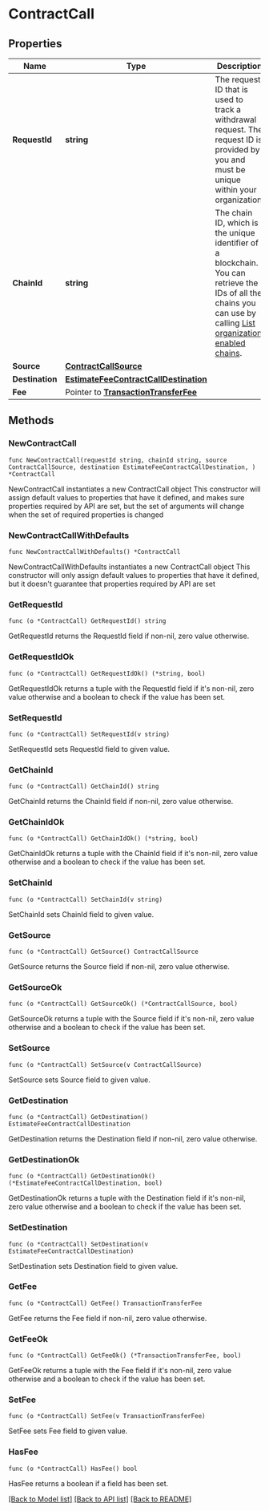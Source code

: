 # ContractCall

## Properties

Name | Type | Description | Notes
------------ | ------------- | ------------- | -------------
**RequestId** | **string** | The request ID that is used to track a withdrawal request. The request ID is provided by you and must be unique within your organization. | 
**ChainId** | **string** | The chain ID, which is the unique identifier of a blockchain. You can retrieve the IDs of all the chains you can use by calling [List organization enabled chains](/v2/api-references/wallets/list-organization-enabled-chains). | 
**Source** | [**ContractCallSource**](ContractCallSource.md) |  | 
**Destination** | [**EstimateFeeContractCallDestination**](EstimateFeeContractCallDestination.md) |  | 
**Fee** | Pointer to [**TransactionTransferFee**](TransactionTransferFee.md) |  | [optional] 

## Methods

### NewContractCall

`func NewContractCall(requestId string, chainId string, source ContractCallSource, destination EstimateFeeContractCallDestination, ) *ContractCall`

NewContractCall instantiates a new ContractCall object
This constructor will assign default values to properties that have it defined,
and makes sure properties required by API are set, but the set of arguments
will change when the set of required properties is changed

### NewContractCallWithDefaults

`func NewContractCallWithDefaults() *ContractCall`

NewContractCallWithDefaults instantiates a new ContractCall object
This constructor will only assign default values to properties that have it defined,
but it doesn't guarantee that properties required by API are set

### GetRequestId

`func (o *ContractCall) GetRequestId() string`

GetRequestId returns the RequestId field if non-nil, zero value otherwise.

### GetRequestIdOk

`func (o *ContractCall) GetRequestIdOk() (*string, bool)`

GetRequestIdOk returns a tuple with the RequestId field if it's non-nil, zero value otherwise
and a boolean to check if the value has been set.

### SetRequestId

`func (o *ContractCall) SetRequestId(v string)`

SetRequestId sets RequestId field to given value.


### GetChainId

`func (o *ContractCall) GetChainId() string`

GetChainId returns the ChainId field if non-nil, zero value otherwise.

### GetChainIdOk

`func (o *ContractCall) GetChainIdOk() (*string, bool)`

GetChainIdOk returns a tuple with the ChainId field if it's non-nil, zero value otherwise
and a boolean to check if the value has been set.

### SetChainId

`func (o *ContractCall) SetChainId(v string)`

SetChainId sets ChainId field to given value.


### GetSource

`func (o *ContractCall) GetSource() ContractCallSource`

GetSource returns the Source field if non-nil, zero value otherwise.

### GetSourceOk

`func (o *ContractCall) GetSourceOk() (*ContractCallSource, bool)`

GetSourceOk returns a tuple with the Source field if it's non-nil, zero value otherwise
and a boolean to check if the value has been set.

### SetSource

`func (o *ContractCall) SetSource(v ContractCallSource)`

SetSource sets Source field to given value.


### GetDestination

`func (o *ContractCall) GetDestination() EstimateFeeContractCallDestination`

GetDestination returns the Destination field if non-nil, zero value otherwise.

### GetDestinationOk

`func (o *ContractCall) GetDestinationOk() (*EstimateFeeContractCallDestination, bool)`

GetDestinationOk returns a tuple with the Destination field if it's non-nil, zero value otherwise
and a boolean to check if the value has been set.

### SetDestination

`func (o *ContractCall) SetDestination(v EstimateFeeContractCallDestination)`

SetDestination sets Destination field to given value.


### GetFee

`func (o *ContractCall) GetFee() TransactionTransferFee`

GetFee returns the Fee field if non-nil, zero value otherwise.

### GetFeeOk

`func (o *ContractCall) GetFeeOk() (*TransactionTransferFee, bool)`

GetFeeOk returns a tuple with the Fee field if it's non-nil, zero value otherwise
and a boolean to check if the value has been set.

### SetFee

`func (o *ContractCall) SetFee(v TransactionTransferFee)`

SetFee sets Fee field to given value.

### HasFee

`func (o *ContractCall) HasFee() bool`

HasFee returns a boolean if a field has been set.


[[Back to Model list]](../README.md#documentation-for-models) [[Back to API list]](../README.md#documentation-for-api-endpoints) [[Back to README]](../README.md)


